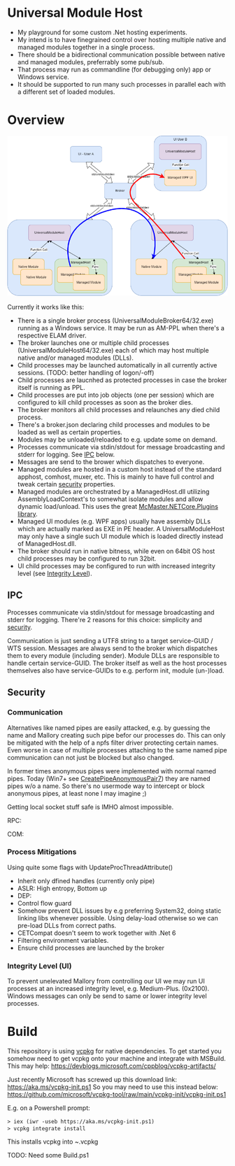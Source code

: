# Universal Module Host

* My playground for some custom .Net hosting experiments.
* My intend is to have finegrained control over hosting multiple native and managed modules together in a single process.
* There should be a bidirectional communication possible between native and managed modules, preferrably some pub/sub.
* That process may run as commandline (for debugging only) app or Windows service.
* It should be supported to run many such processes in parallel each with a different set of loaded modules. 

# Overview

![BrokerProcess](./img/BrokerProcess.drawio.png)

Currently it works like this:
* There is a single broker process (UniversalModuleBroker64/32.exe) running as a Windows service. It may be run as AM-PPL when there's a respective ELAM driver.
* The broker launches one or multiple child processes (UniversalModuleHost64/32.exe) each of which may host multiple native and/or managed modules (DLLs).
* Child processes may be launched automatically in all currently active sessions. (TODO: better handling of logon/-off)
* Child processes are laucnhed as protected processes in case the broker itself is running as PPL.
* Child processes are put into job objects (one per session) which are configured to kill child processes as soon as the broker dies.
* The broker monitors all child processes and relaunches any died child process.
* There's a broker.json declaring child processes and modules to be loaded as well as certain properties.
* Modules may be unloaded/reloaded to e.g. update some on demand.
* Processes communicate via stdin/stdout for message broadcasting and stderr for logging. See [IPC](#ipc) below.
* Messages are send to the brower which dispatches to everyone.
* Managed modules are hosted in a custom host instead of the standard apphost, comhost, muxer, etc. This is mainly to have full control and tweak certain [security](#security) properties.
* Managed modules are orchestrated by a ManagedHost.dll utilizing AssemblyLoadContext's to somewhat isolate modules and allow dynamic load/unload. This uses the great [McMaster.NETCore.Plugins library](https://github.com/natemcmaster/DotNetCorePlugins).
* Managed UI modules (e.g. WPF apps) usually have assembly DLLs which are actually marked as EXE in PE header. A UniversalModuleHost may only have a single such UI module which is loaded directly instead of ManagedHost.dll.
* The broker should run in native bitness, while even on 64bit OS host child processes may be configured to run 32bit.
* UI child processes may be configured to run with increased integrity level (see [Integrity Level](#integrity-level-ui)).


## IPC
Processes communicate via stdin/stdout for message broadcasting and stderr for logging.
There're 2 reasons for this choice: simplicity and [security](#communication).

Communication is just sending a UTF8 string to a target service-GUID / WTS session.
Messages are always send to the broker which dispatches them to every module (including sender).
Module DLLs are responsible to handle certain service-GUID.
The broker itself as well as the host processes themselves also have service-GUIDs to e.g. perform init, module (un-)load.


## Security

### Communication

Alternatives like named pipes are easily attacked, e.g. by guessing the name and Mallory creating such pipe befor our processes do. This can only be mitigated with the help of a npfs filter driver protecting certain names. Even worse in case of multiple processes attaching to the same named pipe communication can not just be blocked but also changed.

In former times anonymous pipes were implemented with normal named pipes. Today (Win7+ see [CreatePipeAnonymousPair7](https://stackoverflow.com/questions/60645/overlapped-i-o-on-anonymous-pipe)) they are named pipes w/o a name. So there's no usermode way to intercept or block anonymous pipes, at least none I may imagine ;)

Getting local socket stuff safe is IMHO almost impossible.

RPC:

COM:



### Process Mitigations
Using quite some flags with UpdateProcThreadAttribute()
* Inherit only dfined handles (currently only pipe)
* ASLR: High entropy, Bottom up
* DEP:
* Control flow guard
* Somehow prevent DLL issues by e.g preferring System32, doing static linking libs whenever possible. Using delay-load otherwise so we can pre-load DLLs from correct paths.
* CETCompat doesn't seem to work together with .Net 6
* Filtering environment variables.
* Ensure child processes are launched by the broker

### Integrity Level (UI)
To prevent unelevated Mallory from controlling our UI we may run UI processes at an increased integrity level, e.g. Medium-Plus. (0x2100).
Windows messages can only be send to same or lower integrity level processes.

# Build

This repository is using [vcpkg](https://github.com/microsoft/vcpkg) for native dependencies.
To get started you somehow need to get vcpkg onto your machine and integrate with MSBuild.
This may help: https://devblogs.microsoft.com/cppblog/vcpkg-artifacts/

Just recently Microsoft has screwed up this download link: https://aka.ms/vcpkg-init.ps1
So you may need to use this instead below:
https://github.com/microsoft/vcpkg-tool/raw/main/vcpkg-init/vcpkg-init.ps1

 E.g. on a Powershell prompt:
```
> iex (iwr -useb https://aka.ms/vcpkg-init.ps1)
> vcpkg integrate install
```
This installs vcpkg into ~\.vcpkg

TODO: Need some Build.ps1
